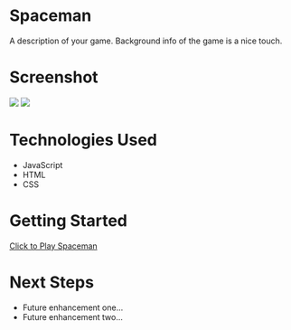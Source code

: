# Spaceman
A description of your game. Background info of the game is a nice touch.

# Screenshot

<img src="url to your image on imgur">
<img src="url to your image on imgur">

# Technologies Used

- JavaScript
- HTML
- CSS


# Getting Started

[Click to Play Spaceman](https://tanisha-png.github.io/Spaceman/)

# Next Steps

- Future enhancement one...
- Future enhancement two... 
